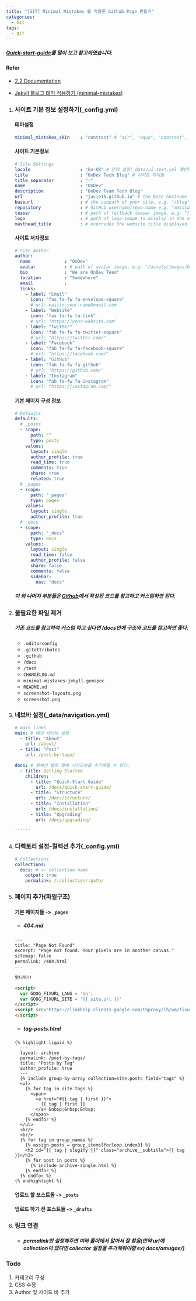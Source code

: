 ```yaml
---
title: "[GIT] Minimal Mistakes 를 적용한 Github Page 만들기"
categories:
  - Git
tags:
  - git
---
```


##### [Quick-start-guide](https://mmistakes.github.io/minimal-mistakes/docs/quick-start-guide/)를 많이 보고 참고하였습니다.

#### Refer

- [2.2 Documentation](https://mmistakes.github.io/minimal-mistakes/docs/docs-2-2/)

- [Jekyll 블로그 테마 적용하기 (minimal-mistakes)](https://junhobaik.github.io/jekyll-apply-theme/)

1. ### 사이트 기본 정보 설정하기(_config.yml)

   #### 테마설정

   ```yaml
   minimal_mistakes_skin    : "contrast" # "air", "aqua", "contrast", "dark", "dirt", "neon", "mint", "plum", "sunrise"
   ```

   #### 사이트 기본정보

   ```yaml
   # Site Settings
   locale                   : "ko-KR" # 언어 설정(_data/ui-text.yml 확인)
   title                    : "OnDev Tech Blog" # 사이트 타이틀
   title_separator          : "-"
   name                     : "OnDev"
   description              : "OnDev Team Tech Blog"
   url                      : "jucie15.github.io" # the base hostname & protocol for your site e.g.
   baseurl                  : # the subpath of your site, e.g. "/blog"
   repository               : # GitHub username/repo-name e.g. "mmistakes/minimal-mistakes"
   teaser                   : # path of fallback teaser image, e.g. "/assets/images/500x300.png"
   logo                     : # path of logo image to display in the masthead, e.g. "/assets/images/88x88.png"
   masthead_title           : # overrides the website title displayed in the masthead, use " " for no title
   ```

   #### 사이트 저자정보

   ```yaml
   # Site Author
   author:
     name             : "OnDev"
     avatar           : # path of avatar image, e.g. "/assets/images/bio-photo.jpg"
     bio              : "We are OnDev Team"
     location         : "Somewhere"
     email            :
     links:
       - label: "Email"
         icon: "fas fa-fw fa-envelope-square"
         # url: mailto:your.name@email.com
       - label: "Website"
         icon: "fas fa-fw fa-link"
         # url: "https://your-website.com"
       - label: "Twitter"
         icon: "fab fa-fw fa-twitter-square"
         # url: "https://twitter.com/"
       - label: "Facebook"
         icon: "fab fa-fw fa-facebook-square"
         # url: "https://facebook.com/"
       - label: "GitHub"
         icon: "fab fa-fw fa-github"
         # url: "https://github.com/"
       - label: "Instagram"
         icon: "fab fa-fw fa-instagram"
         # url: "https://instagram.com/"

   ```

   #### 기본 페이지 구성 정보

   ```yaml
   # Defaults
   defaults:
     # _posts
     - scope:
         path: ""
         type: posts
       values:
         layout: single
         author_profile: true
         read_time: true
         comments: true
         share: true
         related: true
     # _pages
     - scope:
         path: "_pages"
         type: pages
       values:
         layout: single
         author_profile: true
     # _docs
     - scope:
         path: "_docs"
         type: docs
       values:
         layout: single
         read_time: false
         author_profile: false
         share: false
         comments: false
         sidebar:
           nav: "docs"
   ```

   ##### 이 외 나머지 부분들은 [Github](https://github.com/mmistakes/minimal-mistakes)에서 작성된 코드를 참고하고 커스텀하면 된다.

2. ### 불필요한 파일 제거

   #####  기존 코드를 참고하여 커스텀 하고 싶다면 /docs안에 구조와 코드를 참고하면 좋다.

   - `.editorconfig`
   - `.gitattributes`
   - `.github`
   - `/docs`
   - `/test`
   - `CHANGELOG.md`
   - `minimal-mistakes-jekyll.gemspec`
   - `README.md`
   - `screenshot-layouts.png`
   - `screenshot.png`

3. ### 네브바 설정(_data/navigation.yml)

   ```yaml
   # main links
   main: # 메인 네브바 설정
     - title: "About"
       url: /about/
     - title: "Post"
       url: /post-by-tags/

   docs: # 컬렉션 별로 옆에 사이드바를 추가해줄 수 있다.
     - title: Getting Started
       children:
         - title: "Quick-Start Guide"
           url: /docs/quick-start-guide/
         - title: "Structure"
           url: /docs/structure/
         - title: "Installation"
           url: /docs/installation/
         - title: "Upgrading"
           url: /docs/upgrading/

   ''''''
   ```



4. ### 디렉토리 설정-컬렉션 추가(_config.yml)

   ```yaml
   # Collections
   collections:
     docs: # <- collection name
       output: true
       permalink: /:collection/:path/

   ```



5. ### 페이지 추가(파일구조)

   #### 기본 페이지들 -> `_pages`

   - #####  404.md

   ```html
   ---
   title: "Page Not Found"
   excerpt: "Page not found. Your pixels are in another canvas."
   sitemap: false
   permalink: /404.html
   ---

   왓더퍽!!

   <script>
     var GOOG_FIXURL_LANG = 'en';
     var GOOG_FIXURL_SITE = '{{ site.url }}'
   </script>
   <script src="https://linkhelp.clients.google.com/tbproxy/lh/wm/fixurl.js">
   </script>

   ```

   - ##### tag-posts.html

   ```
   {% highlight liquid %}
     ---
     layout: archive
     permalink: /post-by-tags/
     title: "Posts by Tag"
     author_profile: true
     ---
     {% include group-by-array collection=site.posts field="tags" %}
     <ul>
       {% for tag in site.tags %}
         <span>
           <a href="#{{ tag | first }}">
             {{ tag | first }}
           </a> &nbsp;&nbsp;&nbsp;
         </span>
       {% endfor %}
     </ul>
     <br/>
     <br/>
     {% for tag in group_names %}
       {% assign posts = group_items[forloop.index0] %}
       <h2 id="{{ tag | slugify }}" class="archive__subtitle">{{ tag }}</h2>
       {% for post in posts %}
         {% include archive-single.html %}
       {% endfor %}
     {% endfor %}
   {% endhighlight %}

   ```

   #### 업로드 할 포스트들 -> `_posts`

   #### 업로드 하기 전 포스트들 -> `_drafts`

6. ### 링크 연결

   - ##### permalink만 설정해주면 여러 폴더에서 알아서 잘 찾음(만약 url에 collection이 있다면 collector 설정을 추가해줘야함 ex) docs/amugae/)

### Todo

1. 카테고리 구성
2. CSS 수정
3. Author 및 사이드 바 추가
